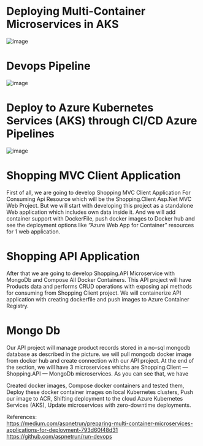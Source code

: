 # Deploying Multi-Container Microservices in AKS
![image](https://user-images.githubusercontent.com/13543372/236958430-a1e3116d-fca8-4742-8080-91e03709e77b.png)  
# Devops Pipeline  
![image](https://github.com/felipesalvadordev/run-devops/assets/13543372/9d3ecfca-d646-43be-9c37-c76dc7c07efe)  
# Deploy to Azure Kubernetes Services (AKS) through CI/CD Azure Pipelines  
![image](https://github.com/felipesalvadordev/run-devops/assets/13543372/c64e54e3-4247-4d46-b05b-fc2eba9cda99)  

# Shopping MVC Client Application
First of all, we are going to develop Shopping MVC Client Application For Consuming Api Resource which will be the Shopping.Client Asp.Net MVC Web Project. But we will start with developing this project as a standalone Web application which includes own data inside it. And we will add container support with DockerFile, push docker images to Docker hub and see the deployment options like “Azure Web App for Container” resources for 1 web application.

# Shopping API Application
After that we are going to develop Shopping.API Microservice with MongoDb and Compose All Docker Containers. This API project will have Products data and performs CRUD operations with exposing api methods for consuming from Shopping Client project. We will containerize API application with creating dockerfile and push images to Azure Container Registry.

# Mongo Db
Our API project will manage product records stored in a no-sql mongodb database as described in the picture. we will pull mongodb docker image from docker hub and create connection with our API project. At the end of the section, we will have 3 microservices whichs are Shopping.Client — Shopping.API — MongoDb microservices. As you can see that, we have

Created docker images, Compose docker containers and tested them, Deploy these docker container images on local Kubernetes clusters, Push our image to ACR, Shifting deployment to the cloud Azure Kubernetes Services (AKS), Update microservices with zero-downtime deployments.



References:  
https://medium.com/aspnetrun/preparing-multi-container-microservices-applications-for-deployment-793d60f48d31  
https://github.com/aspnetrun/run-devops


